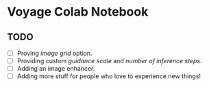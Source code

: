 # Voyage Colab Notebook

## TODO

- [ ] Proving _image grid_ option.
- [ ] Providing custom _guidance scale_ and _number of inference steps_.
- [ ] Adding an image enhancer. 
- [ ] Adding more stuff for people who love to experience new things!
